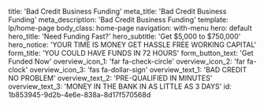 title: 'Bad Credit Business Funding'
meta_title: 'Bad Credit Business Funding'
meta_description: 'Bad Credit Business Funding'
template: lp/home-page
body_class: home-page
navigation: with-menu
hero: default
hero_title: 'Need Funding Fast?'
hero_subtitle: 'Get $5,000 to $750,000'
hero_notice: 'YOUR TIME IS MONEY GET HASSLE FREE WORKING CAPITAL'
form_title: 'YOU COULD HAVE FUNDS IN  72 HOURS'
form_button_text: 'Get Funded Now'
overview_icon_1: 'far fa-check-circle'
overview_icon_2: 'far fa-clock'
overview_icon_3: 'fas fa-dollar-sign'
overview_text_1: 'BAD CREDIT NO PROBLEM'
overview_text_2: 'PRE-QUALIFIED IN MINUTES'
overview_text_3: 'MONEY IN THE BANK IN AS LITTLE AS 3 DAYS'
id: 1b853945-9d2b-4e6e-838a-8d17f570568d
